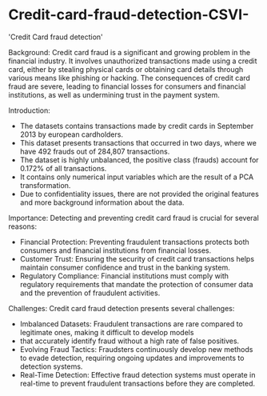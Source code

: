 # Credit-card-fraud-detection-CSVI-
'Credit Card fraud detection'

Background:
Credit card fraud is a significant and growing problem in the financial industry. 
It involves unauthorized transactions made using a credit card, either by stealing physical cards or obtaining card details through various means like phishing or hacking. 
The consequences of credit card fraud are severe, 
leading to financial losses for consumers and financial institutions, as well as undermining trust in the payment system.

Introduction:
- The datasets contains transactions made by credit cards in September 2013 by european cardholders. 
- This dataset presents transactions that occurred in two days, where we have 492 frauds out of 284,807 transactions.  
- The dataset is highly unbalanced, the positive class (frauds) account for 0.172% of all transactions.
- It contains only numerical input variables which are the result of a PCA transformation.
- Due to confidentiality issues, there are not provided the original features and more background information about the data.

Importance:
Detecting and preventing credit card fraud is crucial for several reasons:
- Financial Protection: Preventing fraudulent transactions protects both consumers and financial institutions from financial losses.
- Customer Trust: Ensuring the security of credit card transactions helps maintain consumer confidence and trust in the banking system.
- Regulatory Compliance: Financial institutions must comply with regulatory requirements that mandate the protection of consumer data and the prevention of fraudulent activities.

Challenges:
Credit card fraud detection presents several challenges:
- Imbalanced Datasets: Fraudulent transactions are rare compared to legitimate ones, making it difficult to develop models
- that accurately identify fraud without a high rate of false positives.
- Evolving Fraud Tactics: Fraudsters continuously develop new methods to evade detection, requiring ongoing updates and improvements to detection systems.
- Real-Time Detection: Effective fraud detection systems must operate in real-time to prevent fraudulent transactions before they are completed.
